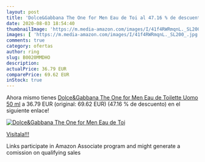 ```yaml
---
layout: post
title: 'Dolce&Gabbana The One for Men Eau de Toi al 47.16 % de descuento'
date: 2020-08-03 18:54:40
thumbnailImage: 'https://m.media-amazon.com/images/I/41f4RWRmqnL._SL200_.jpg'
images: [ 'https://m.media-amazon.com/images/I/41f4RWRmqnL._SL200_.jpg' ]
comments: true
category: ofertas
author: ring
slug: B0020MMDHO
description:
actualPrice: 36.79 EUR
comparePrice: 69.62 EUR
inStock: true
---
```


Ahora mismo tienes [Dolce&Gabbana The One for Men Eau de Toilette  Uomo  50 ml](https://www.amazon.it/dp/B0020MMDHO/?tag=tolees00-21) a 36.79 EUR (original: 69.62 EUR) (47.16 %  de descuento) en el siguiente enlace!

[![Dolce&Gabbana The One for Men Eau de Toi](https://m.media-amazon.com/images/I/41f4RWRmqnL._SL200_.jpg)](https://www.amazon.it/dp/B0020MMDHO/?tag=tolees00-21)

[Visítala!!!](https://www.amazon.it/dp/B0020MMDHO/?tag=tolees00-21)

Links participate in Amazon Associate program and might generate a comission on qualifying sales

